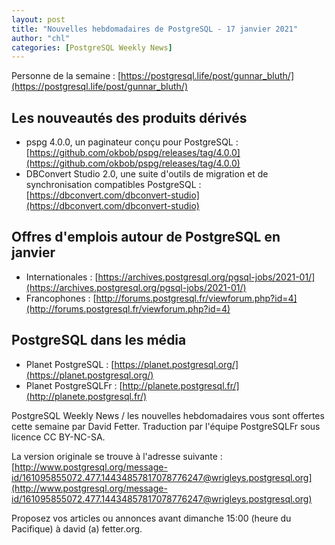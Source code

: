 ```yaml
---
layout: post
title: "Nouvelles hebdomadaires de PostgreSQL - 17 janvier 2021"
author: "chl"
categories: [PostgreSQL Weekly News]
---
```


Personne de la semaine : [https://postgresql.life/post/gunnar_bluth/](https://postgresql.life/post/gunnar_bluth/)

## Les nouveautés des produits dérivés

- pspg 4.0.0, un paginateur conçu pour PostgreSQL :
  [https://github.com/okbob/pspg/releases/tag/4.0.0](https://github.com/okbob/pspg/releases/tag/4.0.0)
- DBConvert Studio 2.0, une suite d'outils de migration et de synchronisation compatibles PostgreSQL :
  [https://dbconvert.com/dbconvert-studio](https://dbconvert.com/dbconvert-studio)

<!--more-->

## Offres d'emplois autour de PostgreSQL en janvier

- Internationales : [https://archives.postgresql.org/pgsql-jobs/2021-01/](https://archives.postgresql.org/pgsql-jobs/2021-01/)
- Francophones : [http://forums.postgresql.fr/viewforum.php?id=4](http://forums.postgresql.fr/viewforum.php?id=4)

## PostgreSQL dans les média

- Planet PostgreSQL : [https://planet.postgresql.org/](https://planet.postgresql.org/)
- Planet PostgreSQLFr : [http://planete.postgresql.fr/](http://planete.postgresql.fr/)

PostgreSQL Weekly News / les nouvelles hebdomadaires vous sont offertes cette semaine par David Fetter. Traduction par l'équipe PostgreSQLFr sous licence CC BY-NC-SA.


La version originale se trouve à l'adresse suivante :
[http://www.postgresql.org/message-id/161095855072.477.14434857817078776247@wrigleys.postgresql.org](http://www.postgresql.org/message-id/161095855072.477.14434857817078776247@wrigleys.postgresql.org)

Proposez vos articles ou annonces avant dimanche 15:00 (heure du Pacifique) à david (a) fetter.org.

